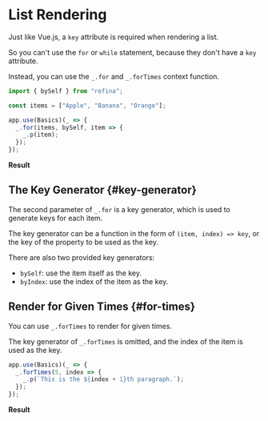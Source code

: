 <script setup>
import ListRenderingVue from "../../snippets/list-rendering.vue";
import ForTimesVue from "../../snippets/for-times.vue";
</script>

# List Rendering

Just like Vue.js, a `key` attribute is required when rendering a list.

So you can't use the `for` or `while` statement, because they don't have a `key` attribute.

Instead, you can use the `_.for` and `_.forTimes` context function.

```ts
import { bySelf } from "refina";

const items = ["Apple", "Banana", "Orange"];

app.use(Basics)(_ => {
  _.for(items, bySelf, item => {
    _.p(item);
  });
});
```

**Result**

<ListRenderingVue />

## The Key Generator {#key-generator}

The second parameter of `_.for` is a key generator, which is used to generate keys for each item.

The key generator can be a function in the form of `(item, index) => key`, or the key of the property to be used as the key.

There are also two provided key generators:

- `bySelf`: use the item itself as the key.
- `byIndex`: use the index of the item as the key.

## Render for Given Times {#for-times}

You can use `_.forTimes` to render for given times.

The key generator of `_.forTimes` is omitted, and the index of the item is used as the key.

```ts
app.use(Basics)(_ => {
  _.forTimes(5, index => {
    _.p(`This is the ${index + 1}th paragraph.`);
  });
});
```

**Result**

<ForTimesVue />
